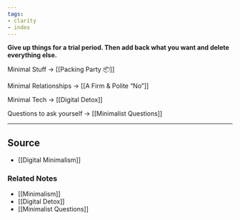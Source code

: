 ```yaml
---
tags:
- clarity
- index
---
```

**Give up things for a trial period. Then add back what you want and delete everything else.**

Minimal Stuff → [[Packing Party 📦]] 

Minimal Relationships → [[A Firm & Polite “No”]] 

Minimal Tech → [[Digital Detox]] 

Questions to ask yourself → [[Minimalist Questions]] 

---

## Source
- [[Digital Minimalism]]

### Related Notes
- [[Minimalism]]
- [[Digital Detox]]
- [[Minimalist Questions]]